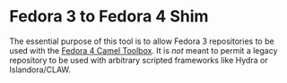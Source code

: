 # Fedora 3 to Fedora 4 Shim

The essential purpose of this tool is to allow Fedora 3 repositories to be used with the [Fedora 4 Camel Toolbox](https://github.com/fcrepo4-exts/fcrepo-camel-toolbox). It is _not_ meant to permit a legacy repository to be used with arbitrary scripted frameworks like Hydra or Islandora/CLAW.